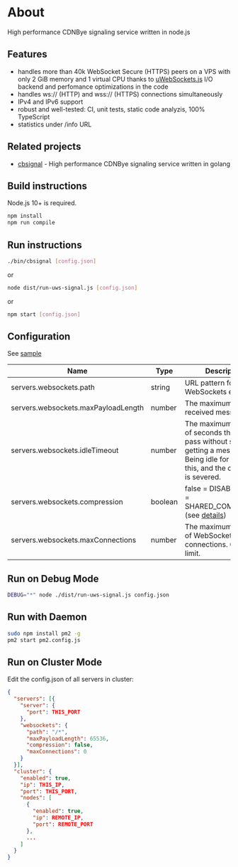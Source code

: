 
# About
High performance CDNBye signaling service written in node.js

## Features

* handles more than 40k WebSocket Secure (HTTPS) peers on a VPS with only 2 GiB memory and 1 virtual CPU thanks to [uWebSockets.js](https://github.com/uNetworking/uWebSockets.js) I/O backend and perfomance optimizations in the code
* handles ws:// (HTTP) and wss:// (HTTPS) connections simultaneously
* IPv4 and IPv6 support
* robust and well-tested: CI, unit tests, static code analyzis, 100% TypeScript
* statistics under /info URL

## Related projects

* [cbsignal](https://github.com/cdnbye/cbsignal) - High performance CDNBye signaling service written in golang

## Build instructions

Node.js 10+ is required.

```sh
npm install
npm run compile
```

## Run instructions

```sh
./bin/cbsignal [config.json]
```

or

```sh
node dist/run-uws-signal.js [config.json]
```

or

```sh
npm start [config.json]
```

## Configuration

See [sample](sample)

|Name|Type|Description|
|----|----|-----------|
|servers.websockets.path|string|URL pattern for the WebSockets endpoint|
|servers.websockets.maxPayloadLength|number|The maximum length of received message|
|servers.websockets.idleTimeout|number|The maximum amount of seconds that may pass without sending or getting a message. Being idle for more than this, and the connection is severed.|
|servers.websockets.compression|boolean|false = DISABLED, true = SHARED_COMPRESSOR (see [details](https://github.com/uNetworking/uWebSockets/blob/master/misc/READMORE.md#settings))|
|servers.websockets.maxConnections|number|The maximum number of WebSocket connections. 0 = no limit.|

## Run on Debug Mode
```sh
DEBUG="*" node ./dist/run-uws-signal.js config.json
```

## Run with Daemon
```sh
sudo npm install pm2 -g
pm2 start pm2.config.js
```

## Run on Cluster Mode
Edit the config.json of all servers in cluster:
```json
{
  "servers": [{
    "server": {
      "port": THIS_PORT
    },
    "websockets": {
      "path": "/*",
      "maxPayloadLength": 65536,
      "compression": false,
      "maxConnections": 0
    }
  }],
  "cluster": {
    "enabled": true,
    "ip": THIS_IP,
    "port": THIS_PORT,
    "nodes": [
      {
        "enabled": true,
        "ip": REMOTE_IP,
        "port": REMOTE_PORT
      },
      ...
    ]
  }
}
```
